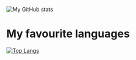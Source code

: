 ![My GitHub stats](https://github-readme-stats.vercel.app/api?username=uicodee&show_icons=true&theme=dracula)
# My favourite languages
[![Top Langs](https://github-readme-stats.vercel.app/api/top-langs/?username=uicodee)](https://github.com/anuraghazra/github-readme-stats)
